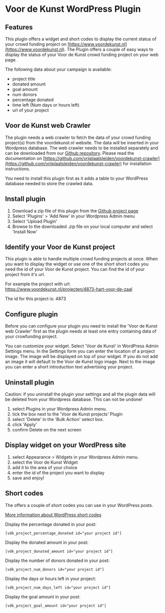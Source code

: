 Voor de Kunst WordPress Plugin
==============================

Features
--------

This plugin offers a widget and short codes to display the current status of your crowd funding project on 
[https://www.voordekunst.nl](https://www.voordekunst.nl). The Plugin offers a couple of easy ways to display
the status of your Voor de Kunst crowd funding project on your web page.

The following data about your campaign is available:
* project title
* donated amount
* goal amount
* num donors
* percentage donated
* time left (Num days or hours left)
* url of your project

Voor de Kunst web Crawler
-------------------------

The plugin needs a web crawler to fetch the data of your crowd funding project(s) from the voordekunst.nl website. 
The data will be inserted in your Wordpress database. The web crawler needs to be installed separately and can be 
downloaded from our [Github repository](https://github.com/vrijplaatsleiden/voordekunst-crawler). Please read the 
documentation on [https://github.com/vrijplaatsleiden/voordekunst-crawler](https://github.com/vrijplaatsleiden/voordekunst-crawler) for installation 
instructions.  

You need to install this plugin first as it adds a table to your WordPress database needed to store the crawled data.

Install plugin
--------------

1. Download a zip file of this plugin from the [Github project page](https://github.com/vrijplaatsleiden/voordekunst-projects)
2. Select 'Plugins' > 'Add New' in your Wordpress Admin menu
3. Select 'Upload Plugin'
4. Browse to the downloaded .zip file on your local computer and select 'Install Now'


Identify your Voor de Kunst project
------------------------------------

This plugin is able to handle multiple crowd funding projects at once. When you want to display the widget or use one 
of the short short codes you need the id of your Voor de Kunst project. You can find the id of your project from it's 
url. 

For example the project with url: 
https://www.voordekunst.nl/projecten/4873-hart-voor-de-zaal

The id for this project is: 4873

Configure plugin
----------------

Before you can configure your plugin you need to install the 'Voor de Kunst web Crawler' first as the plugin needs
at least one entry containing data of your crowfunding project.

You can customize your widget. Select 'Voor de Kunst' in WordPress Admin Settings menu. In the Settings form you can enter
the location of a project image. The image will be displayed on top of your widget. If you do not add an image it will default to
the Voor de Kunst logo image. Next to the image you can enter a short introduction text advertising your project.

Uninstall plugin
----------------

Caution: if you uninstall the plugin your settings and all the plugin data will be deleted from your Wordpress database.
This can not be undone!

1. select Plugins in your Wordpress Admin menu.
2. tick the box next to the 'Voor de Kunst projects' Plugin
3. select 'Delete' in the 'Bulk Action' select box.
4. click 'Apply'
5. confirm Delete on the next screen

Display widget on your WordPress site
-------------------------------------

1. select Appearance > Widgets in your Wordpress Admin menu.
2. select the Voor de Kunst Widget
3. add it to the area of your choice
4. enter the id of the project you want to display
5. save and enjoy!

Short codes
-----------

The offers a couple of short codes you can use in your WordPress posts.

[More information about WordPress short codes](https://codex.wordpress.org/Shortcode)

Display the percentage donated in your post:
```
[vdk_project_percentage_donated id="your project id"]
```
Display the donated amount in your post:
```
[vdk_project_donated_amount id="your project id"]
```
Display the number of donors donated in your post:
```
[vdk_project_num_donors id="your project id"]
```
Display the days or hours left in your project:
```
[vdk_project_num_days_left id="your project id"]
```
Display the goal amount in your post:
```
[vdk_project_goal_amount id="your project id"]
```
